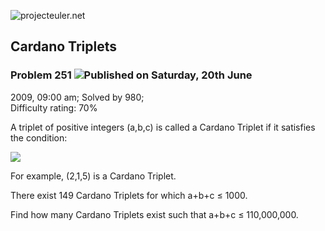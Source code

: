 ![projecteuler.net](images/print_page_logo.png)

## Cardano Triplets

### Problem 251 ![](images/icon_info.png)Published on Saturday, 20th June
2009, 09:00 am; Solved by 980;  
Difficulty rating: 70%

A triplet of positive integers (a,b,c) is called a Cardano Triplet if it
satisfies the condition:

![](project/images/p251_cardano.gif)

For example, (2,1,5) is a Cardano Triplet.

There exist 149 Cardano Triplets for which a+b+c ≤ 1000.

Find how many Cardano Triplets exist such that a+b+c ≤ 110,000,000.

  
  

